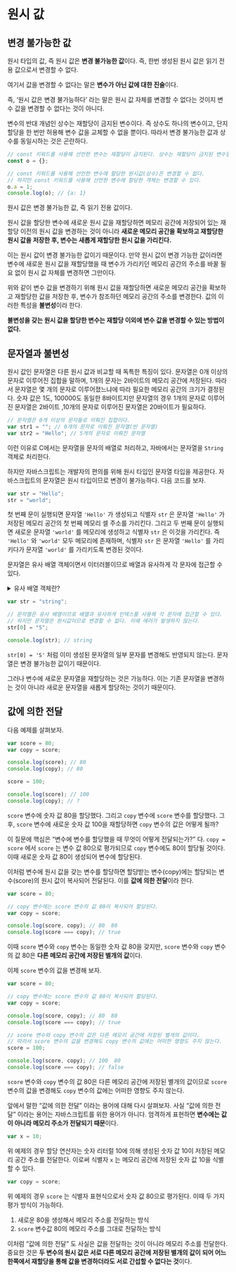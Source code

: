 # 원시 값

## 변경 불가능한 값

원시 타입의 값, 즉 원시 값은 **변경 불가능한 값**이다. 즉, 한번 생성된 원시 값은 읽기 전용 값으로서 변경할 수 없다.

여기서 값을 변경할 수 없다는 말은 **변수가 아닌 값에 대한 진술**이다.

즉, ‘원시 값은 변경 불가능하다’ 라는 말은 원시 값 자체를 변경할 수 없다는 것이지 변수 값을 변경할 수 없다는 것이 아니다.

변수의 반대 개념인 상수는 재할당이 금지된 변수이다. 즉 상수도 하나의 변수이고, 단지 할당을 한 번만 허용해 변수 값을 교체할 수 없을 뿐이다. 따라서 변경 불가능한 값과 상수를 동일시하는 것은 곤란하다.

```jsx
// const 키워드를 사용해 선언한 변수는 재할당이 금지된다. 상수는 재할당이 금지된 변수일 뿐이다.
const o = {};

// const 키워드를 사용해 선언한 변수에 할당한 원시값(상수)은 변경할 수 없다.
// 하지만 const 키워드를 사용해 선언한 변수에 할당한 객체는 변경할 수 있다.
o.a = 1;
console.log(o); // {a: 1}
```

원시 값은 변경 불가능한 값, 즉 읽기 전용 값이다.

원시 값을 할당한 변수에 새로운 원시 값을 재할당하면 메모리 공간에 저장되어 있는 재할당 이전의 원시 값을 변경하는 것이 아니라 **새로운 메모리 공간을 확보하고 재할당한 원시 값을 저장한 후, 변수는 새롭게 재할당한 원시 값을 가리킨다.**

이는 원시 값이 변경 불가능한 값이기 때문이다. 만약 원시 값이 변경 가능한 값이라면 변수에 새로운 원시 값을 재할당했을 때 변수가 가리키던 메모리 공간의 주소를 바꿀 필요 없이 원시 값 자체를 변경하면 그만이다.

위와 같이 변수 값을 변경하기 위해 원시 값을 재할당하면 새로운 메모리 공간을 확보하고 재할당한 값을 저장한 후, 변수가 참조하던 메모리 공간의 주소를 변경한다. 값의 이러한 특성을 **불변성**이라 한다.

**불변성을 갖는 원시 값을 할당한 변수는 재할당 이외에 변수 값을 변경할 수 있는 방법이 없다.**

## 문자열과 불변성

원시 값인 문자열은 다른 원시 값과 비교할 때 독특한 특징이 있다. 문자열은 0개 이상의 문자로 이루어진 집합을 말하며, 1개의 문자는 2바이트의 메모리 공간에 저장된다. 따라서 문자열은 몇 개의 문자로 이루어졌느냐에 따라 필요한 메모리 공간의 크기가 결정된다. 숫자 값은 1도, 100000도 동일한 8바이트지만 문자열의 경우 1개의 문자로 이루어진 문자열은 2바이트 ,10개의 문자로 이루어진 문자열은 20바이트가 필요하다.

```jsx
// 문자열은 0개 이상의 문자들로 이뤄진 집합이다.
var str1 = ""; // 0개의 문자로 이뤄진 문자열(빈 문자열)
var str2 = "Hello"; // 5개의 문자로 이뤄진 문자열
```

이런 이유로 C에서는 문자열을 문자의 배열로 처리하고, 자바에서는 문자열을 `String` 객체로 처리한다.

하지만 자바스크립트는 개발자의 편의를 위해 원시 타입인 문자열 타입을 제공한다. 자바스크립트의 문자열은 원시 타입이므로 변경이 불가능하다. 다음 코드를 보자.

```jsx
var str = "Hello";
str = "world";
```

첫 번째 문이 실행되면 문자열 `'Hello'` 가 생성되고 식별자 `str` 은 문자열 `'Hello'` 가 저장된 메모리 공간의 첫 번째 메모리 셀 주소를 가리킨다. 그리고 두 번째 문이 실행되면 새로운 문자열 `'world'` 를 메모리에 생성하고 식별자 `str` 은 이것을 가리킨다. 즉 `'Hello'` 와 `'world'` 모두 메모리에 존재하며, 식별자 `str` 은 문자열 `'Hello'` 를 가리키다가 문자열 `'world'` 를 가리키도록 변경된 것이다.

문자열은 유사 배열 객체이면서 이터러블이므로 배열과 유사하게 각 문자에 접근할 수 있다.

<details>
<summary>유사 배열 객체란?</summary>
<div markdown=1>
  유사 배열 객체는 마치 배열처럼 인덱스로 프로퍼티 값에 접근할 수 있고 `length` 프로퍼티를 갖는 객체를 말한다. 문자열은 마치 배열처럼 인덱스를 통해 각 문자에 접근할 수 있으며, `length` 프로퍼티를 갖고 있기 때문에 유사 배열 객체이다.

```jsx
var str = "string";

// 문자열은 유사 배열이므로 배열과 유사하게 인덱스를 사용해 각 문자에 접근할 수 있다.
console.log(str[0]); // s

// 원시 값인 문자열이 객체처럼 동작한다.
console.log(str.length); // 6
console.log(str.toUpperCase()); // STRING
```

</div>
</details>

```jsx
var str = "string";

// 문자열은 유사 배열이므로 배열과 유사하게 인덱스를 사용해 각 문자에 접근할 수 있다.
// 하지만 문자열은 원시값이므로 변경할 수 없다. 이때 에러가 발생하지 않는다.
str[0] = "S";

console.log(str); // string
```

`str[0] = 'S'` 처럼 이미 생성된 문자열의 일부 문자를 변경해도 반영되지 않는다. 문자열은 변경 불가능한 값이기 때문이다.

그러나 변수에 새로운 문자열을 재할당하는 것은 가능하다. 이는 기존 문자열을 변경하는 것이 아니라 새로운 문자열을 새롭게 할당하는 것이기 때문이다.

## 값에 의한 전달

다음 예제를 살펴보자.

```jsx
var score = 80;
var copy = score;

console.log(score); // 80
console.log(copy); // 80

score = 100;

console.log(score); // 100
console.log(copy); // ?
```

`score` 변수에 숫자 값 80을 할당했다. 그리고 `copy` 변수에 `score` 변수를 할당했다. 그 후, `score` 변수에 새로운 숫자 값 100을 재할당하면 `copy` 변수의 값은 어떻게 될까?

이 질문에 핵심은 “변수에 변수를 할당했을 때 무엇이 어떻게 전달되는가?” 다. `copy = score` 에서 `score` 는 변수 값 80으로 평가되므로 `copy` 변수에도 80이 할당될 것이다. 이때 새로운 숫자 값 80이 생성되어 변수에 할당된다.

이처럼 변수에 원시 값을 갖는 변수를 할당하면 할당받는 변수(copy)에는 할당되는 변수(score)의 원시 값이 복사되어 전달된다. 이를 **값에 의한 전달**이라 한다.

```jsx
var score = 80;

// copy 변수에는 score 변수의 값 80이 복사되어 할당된다.
var copy = score;

console.log(score, copy); // 80  80
console.log(score === copy); // true
```

이때 `score` 변수와 `copy` 변수는 동일한 숫자 값 80을 갖지만, `score` 변수와 `copy` 변수의 값 80은 **다른 메모리 공간에 저장된 별개의 값**이다.

이제 `score` 변수의 값을 변경해 보자.

```jsx
var score = 80;

// copy 변수에는 score 변수의 값 80이 복사되어 할당된다.
var copy = score;

console.log(score, copy); // 80  80
console.log(score === copy); // true

// score 변수와 copy 변수의 값은 다른 메모리 공간에 저장된 별개의 값이다.
// 따라서 score 변수의 값을 변경해도 copy 변수의 값에는 어떠한 영향도 주지 않는다.
score = 100;

console.log(score, copy); // 100  80
console.log(score === copy); // false
```

`score` 변수와 `copy` 변수의 값 80은 다른 메모리 공간에 저장된 별개의 값이므로 `score` 변수의 값을 변경해도 `copy` 변수의 값에는 어떠한 영향도 주지 않는다.

앞에서 말한 “값에 의한 전달” 이라는 용어에 대해 다시 살펴보자. 사실 “값에 의한 전달” 이라는 용어는 자바스크립트를 위한 용어가 아니다. 엄격하게 표현하면 **변수에는 값이 아니라 메모리 주소가 전달되기 때문**이다.

```jsx
var x = 10;
```

위 예제의 경우 할당 연산자는 숫자 리터럴 10에 의해 생성된 숫자 값 10이 저장된 메모리 공간 주소를 전달한다. 이로써 식별자 `x` 는 메모리 공간에 저장된 숫자 값 10을 식별할 수 있다.

```jsx
var copy = score;
```

위 예제의 경우 `score` 는 식별자 표현식으로서 숫자 값 80으로 평가된다. 이때 두 가지 평가 방식이 가능하다.

1. 새로운 80을 생성해서 메모리 주소를 전달하는 방식
2. `score` 변수값 80의 메모리 주소를 그대로 전달하는 방식

이처럼 “값에 의한 전달” 도 사실은 값을 전달하는 것이 아니라 메모리 주소를 전달한다. 중요한 것은 **두 변수의 원시 값은 서로 다른 메모리 공간에 저장된 별개의 값이 되어 어느 한쪽에서 재할당을 통해 값을 변경하더라도 서로 간섭할 수 없다는 것**이다.
